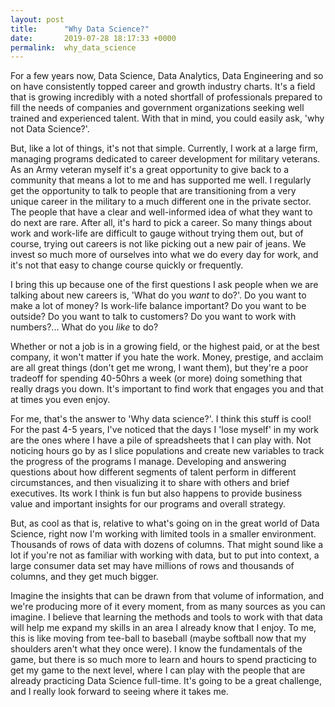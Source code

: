 ```yaml
---
layout: post
title:      "Why Data Science?"
date:       2019-07-28 18:17:33 +0000
permalink:  why_data_science
---
```



For a few years now, Data Science, Data Analytics, Data Engineering and so on have consistently topped career and growth industry charts. It's a field that is growing incredibly with a noted shortfall of professionals prepared to fill the needs of companies and government organizations seeking well trained and experienced talent. With that in mind, you could easily ask, 'why not Data Science?'. 

But, like a lot of things, it's not that simple. Currently, I work at a large firm, managing programs dedicated to career development for military veterans. As an Army veteran myself it's a great opportunity to give back to a community that means a lot to me and has supported me well. I regularly get the opportunity to talk to people that are transitioning from a very unique career in the military to a much different one in the private sector. The people that have a clear and well-informed idea of what they want to do next are rare. After all, it's hard to pick a career. So many things about work and work-life are difficult to gauge without trying them out, but of course, trying out careers is not like picking out a new pair of jeans. We invest so much more of ourselves into what we do every day for work, and it's not that easy to change course quickly or frequently. 

I bring this up because one of the first questions I ask people when we are talking about new careers is, 'What do you _want_ to do?'. Do you want to make a lot of money? Is work-life balance important? Do you want to be outside? Do you want to talk to customers? Do you want to work with numbers?... What do you _like_ to do? 

Whether or not a job is in a growing field, or the highest paid, or at the best company, it won't matter if you hate the work. Money, prestige, and acclaim are all great things (don't get me wrong, I want them), but they're a poor tradeoff for spending 40-50hrs a week (or more) doing something that really drags you down. It's important to find work that engages you and that at times you even enjoy. 

For me, that's the answer to 'Why data science?'. I think this stuff is cool! For the past 4-5 years, I've noticed that the days I 'lose myself' in my work are the ones where I have a pile of spreadsheets that I can play with. Not noticing hours go by as I slice populations and create new variables to track the progress of the programs I manage. Developing and answering questions about how different segments of talent perform in different circumstances, and then visualizing it to share with others and brief executives. Its work I think is fun but also happens to provide business value and important insights for our programs and overall strategy. 

But, as cool as that is, relative to what's going on in the great world of Data Science, right now I'm working with limited tools in a smaller environment. Thousands of rows of data with dozens of columns. That might sound like a lot if you're not as familiar with working with data, but to put into context, a large consumer data set may have millions of rows and thousands of columns, and they get much bigger.

Imagine the insights that can be drawn from that volume of information, and we're producing more of it every moment, from as many sources as you can imagine. I believe that learning the methods and tools to work with that data will help me expand my skills in an area I already know that I enjoy. To me, this is like moving from tee-ball to baseball (maybe softball now that my shoulders aren't what they once were). I know the fundamentals of the game, but there is so much more to learn and hours to spend practicing to get my game to the next level, where I can play with the people that are already practicing Data Science full-time. It's going to be a great challenge, and I really look forward to seeing where it takes me. 
